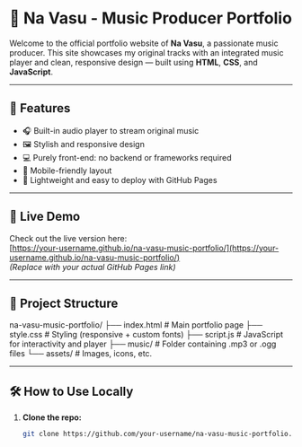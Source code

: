 # 🎵 Na Vasu - Music Producer Portfolio

Welcome to the official portfolio website of **Na Vasu**, a passionate music producer. This site showcases my original tracks with an integrated music player and clean, responsive design — built using **HTML**, **CSS**, and **JavaScript**.

---

## 🚀 Features

- 🎧 Built-in audio player to stream original music
- 🖼️ Stylish and responsive design
- 💻 Purely front-end: no backend or frameworks required
- 📱 Mobile-friendly layout
- 📂 Lightweight and easy to deploy with GitHub Pages

---

## 🔗 Live Demo

Check out the live version here:  
[https://your-username.github.io/na-vasu-music-portfolio/](https://your-username.github.io/na-vasu-music-portfolio/)  
*(Replace with your actual GitHub Pages link)*

---

## 📁 Project Structure

na-vasu-music-portfolio/
├── index.html # Main portfolio page
├── style.css # Styling (responsive + custom fonts)
├── script.js # JavaScript for interactivity and player
├── music/ # Folder containing .mp3 or .ogg files
└── assets/ # Images, icons, etc.

---

## 🛠️ How to Use Locally

1. **Clone the repo:**
   ```bash
   git clone https://github.com/your-username/na-vasu-music-portfolio.git
